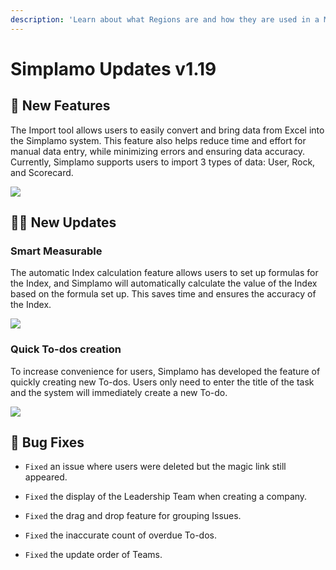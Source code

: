 ```yaml
---
description: 'Learn about what Regions are and how they are used in a Medusa backend. Regions represent at least one country on the Medusa backend.'
---
```


# Simplamo Updates v1.19

## 🚀 New Features

The Import tool allows users to easily convert and bring data from Excel into the Simplamo system. This feature also helps reduce time and effort for manual data entry, while minimizing errors and ensuring data accuracy. Currently, Simplamo supports users to import 3 types of data: User, Rock, and Scorecard.

![](/img/uploads/ra-mắt-tính-năng-mới-04.png)

## 💪🏾 New Updates

### Smart Measurable

The automatic Index calculation feature allows users to set up formulas for the Index, and Simplamo will automatically calculate the value of the Index based on the formula set up. This saves time and ensures the accuracy of the Index.

![](/img/uploads/ra-mắt-tính-năng-mới-02.png)

### Quick To-dos creation

To increase convenience for users, Simplamo has developed the feature of quickly creating new To-dos. Users only need to enter the title of the task and the system will immediately create a new To-do.

![](/img/uploads/ra-mắt-tính-năng-mới-03.png)

## 🐞 Bug Fixes

- `Fixed` an issue where users were deleted but the magic link still appeared.

- `Fixed` the display of the Leadership Team when creating a company.

- `Fixed` the drag and drop feature for grouping Issues.

- `Fixed` the inaccurate count of overdue To-dos.

- `Fixed` the update order of Teams.